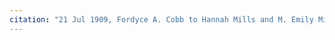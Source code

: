 ```yaml
---
citation: "21 Jul 1909, Fordyce A. Cobb to Hannah Mills and M. Emily Mills, Deeds 171, p44, Tompkins County Clerk, Ithaca NY. Scanned from owner’s original copy."
---
```

